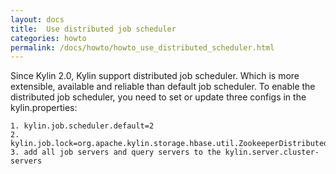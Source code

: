 ```yaml
---
layout: docs
title:  Use distributed job scheduler
categories: howto
permalink: /docs/howto/howto_use_distributed_scheduler.html
---
```


Since Kylin 2.0, Kylin support distributed job scheduler.
Which is more extensible, available and reliable than default job scheduler.
To enable the distributed job scheduler, you need to set or update three configs in the kylin.properties:

```
1. kylin.job.scheduler.default=2
2. kylin.job.lock=org.apache.kylin.storage.hbase.util.ZookeeperDistributedJobLock
3. add all job servers and query servers to the kylin.server.cluster-servers
```
